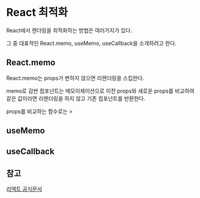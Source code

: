 # React 최적화

React에서 렌더링을 최적화하는 방법은 여러가지가 있다.

그 중 대표적인 React.memo, useMemo, useCallback을 소개하려고 한다.

## React.memo

React.memo는 props가 변하지 않으면 리렌더링을 스킵한다.

memo로 감싼 컴포넌트는 메모이제이션으로 이전 props와 새로운 props를 비교하여 같은 값이라면 리렌더링을 하지 않고 기존 컴포넌트를 반환한다.

props를 비교하는 함수로는 >

## useMemo

## useCallback

## 참고

[리액트 공식문서](https://react.dev/reference/react)
